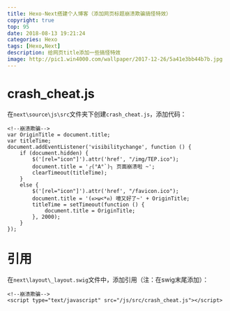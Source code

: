 ```yaml
---
title: Hexo-Next搭建个人博客（添加网页标题崩溃欺骗搞怪特效）
copyright: true
top: 95
date: 2018-08-13 19:21:24
categories: Hexo
tags: [Hexo,Next]
description: 给网页title添加一些搞怪特效  
image: http://pic1.win4000.com/wallpaper/2017-12-26/5a41e3bb44b7b.jpg
---
```

<span></span>
<!--more-->

[](#crash-cheat-js "crash_cheat.js")crash_cheat.js
==================================================

在`next\source\js\src`文件夹下创建`crash_cheat.js`，添加代码：  

```
<!--崩溃欺骗-->
var OriginTitle = document.title;
var titleTime;
document.addEventListener('visibilitychange', function () {
    if (document.hidden) {
        $('[rel="icon"]').attr('href', "/img/TEP.ico");
        document.title = '╭(°A°`)╮ 页面崩溃啦 ~';
        clearTimeout(titleTime);
    }
    else {
        $('[rel="icon"]').attr('href', "/favicon.ico");
        document.title = '(ฅ>ω<*ฅ) 噫又好了~' + OriginTitle;
        titleTime = setTimeout(function () {
            document.title = OriginTitle;
        }, 2000);
    }
});
```
[](#引用 "引用")引用
==============

在`next\layout\_layout.swig`文件中，添加引用（注：在swig末尾添加）：  

```
<!--崩溃欺骗-->
<script type="text/javascript" src="/js/src/crash_cheat.js"></script>

```